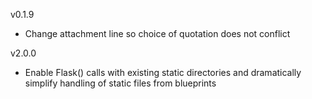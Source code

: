 v0.1.9

- Change attachment line so choice of quotation does not conflict

v2.0.0

- Enable Flask() calls with existing static directories and dramatically simplify handling of static files from blueprints
